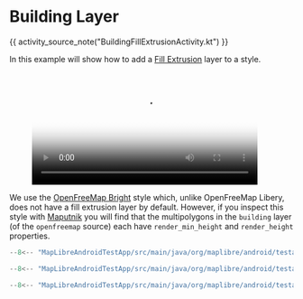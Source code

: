 # Building Layer

{{ activity_source_note("BuildingFillExtrusionActivity.kt") }}

In this example will show how to add a [Fill Extrusion](https://maplibre.org/maplibre-style-spec/layers/#fill-extrusion) layer to a style. 
<figure markdown="span">
  <video controls width="400" poster="{{ s3_url("building_layer_thumbnail.jpg") }}" >
    <source src="{{ s3_url("building_layer.mp4") }}" />
  </video>
</figure>

We use the [OpenFreeMap Bright](https://openfreemap.org/quick_start/) style which, unlike OpenFreeMap Libery, does not have a fill extrusion layer by default. However, if you inspect this style with [Maputnik](https://maplibre.org/maputnik) you will find that the multipolygons in the  `building` layer (of the `openfreemap` source) each have `render_min_height` and `render_height` properties. 

```kotlin title="Setting up the fill extrusion layer"
--8<-- "MapLibreAndroidTestApp/src/main/java/org/maplibre/android/testapp/activity/style/BuildingFillExtrusionActivity.kt:setupBuildings"
```

```kotlin title="Changing the light direction"
--8<-- "MapLibreAndroidTestApp/src/main/java/org/maplibre/android/testapp/activity/style/BuildingFillExtrusionActivity.kt:lightPosition"
```

```kotlin title="Changing the light color"
--8<-- "MapLibreAndroidTestApp/src/main/java/org/maplibre/android/testapp/activity/style/BuildingFillExtrusionActivity.kt:lightColor"
```